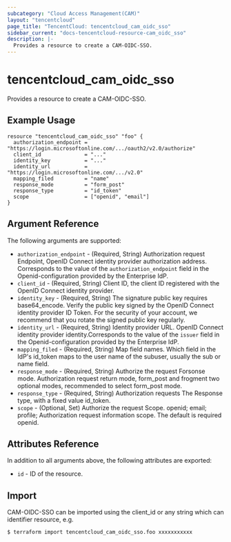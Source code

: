 ```yaml
---
subcategory: "Cloud Access Management(CAM)"
layout: "tencentcloud"
page_title: "TencentCloud: tencentcloud_cam_oidc_sso"
sidebar_current: "docs-tencentcloud-resource-cam_oidc_sso"
description: |-
  Provides a resource to create a CAM-OIDC-SSO.
---
```


# tencentcloud_cam_oidc_sso

Provides a resource to create a CAM-OIDC-SSO.

## Example Usage

```hcl
resource "tencentcloud_cam_oidc_sso" "foo" {
  authorization_endpoint = "https://login.microsoftonline.com/.../oauth2/v2.0/authorize"
  client_id              = "..."
  identity_key           = "..."
  identity_url           = "https://login.microsoftonline.com/.../v2.0"
  mapping_filed          = "name"
  response_mode          = "form_post"
  response_type          = "id_token"
  scope                  = ["openid", "email"]
}
```

## Argument Reference

The following arguments are supported:

* `authorization_endpoint` - (Required, String) Authorization request Endpoint, OpenID Connect identity provider authorization address. Corresponds to the value of the `authorization_endpoint` field in the Openid-configuration provided by the Enterprise IdP.
* `client_id` - (Required, String) Client ID, the client ID registered with the OpenID Connect identity provider.
* `identity_key` - (Required, String) The signature public key requires base64_encode. Verify the public key signed by the OpenID Connect identity provider ID Token. For the security of your account, we recommend that you rotate the signed public key regularly.
* `identity_url` - (Required, String) Identity provider URL. OpenID Connect identity provider identity.Corresponds to the value of the `issuer` field in the Openid-configuration provided by the Enterprise IdP.
* `mapping_filed` - (Required, String) Map field names. Which field in the IdP's id_token maps to the user name of the subuser, usually the sub or name field.
* `response_mode` - (Required, String) Authorize the request Forsonse mode. Authorization request return mode, form_post and frogment two optional modes, recommended to select form_post mode.
* `response_type` - (Required, String) Authorization requests The Response type, with a fixed value id_token.
* `scope` - (Optional, Set) Authorize the request Scope. openid; email; profile; Authorization request information scope. The default is required openid.

## Attributes Reference

In addition to all arguments above, the following attributes are exported:

* `id` - ID of the resource.



## Import

CAM-OIDC-SSO can be imported using the client_id or any string which can identifier resource, e.g.

```
$ terraform import tencentcloud_cam_oidc_sso.foo xxxxxxxxxxx
```


